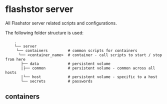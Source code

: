 # flashstor server

All Flashstor server related scripts and configurations.

The following folder structure is used:
```
    .
    └── server
     └── containers         # common scripts for containers
      └── <container_name>  # container - call scripts to start / stop from here
       ├── data             # persistent volume
       |├── common          # persistent volume - common across all hosts
       |└── host            # persistent volume - specific to a host
       └── secrets          # passwords
```

## containers
